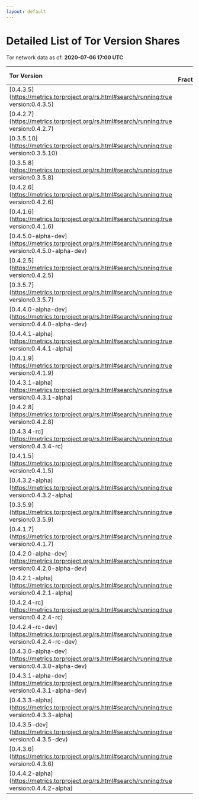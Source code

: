```yaml
---
layout: default
---
```



# Detailed List of Tor Version Shares

Tor network data as of: **2020-07-06 17:00 UTC**

| Tor Version                                                                                               |   CW Fraction(%) |   Exit(%) |   Guard(%) |   #Relays |
|:----------------------------------------------------------------------------------------------------------|-----------------:|----------:|-----------:|----------:|
| [0.4.3.5](https://metrics.torproject.org/rs.html#search/running:true version:0.4.3.5)                     |             49.2 |     48.38 |      48.87 |      3051 |
| [0.4.2.7](https://metrics.torproject.org/rs.html#search/running:true version:0.4.2.7)                     |             24.8 |     39.96 |      20.27 |      1378 |
| [0.3.5.10](https://metrics.torproject.org/rs.html#search/running:true version:0.3.5.10)                   |              6.8 |      1.8  |       8.59 |       718 |
| [0.3.5.8](https://metrics.torproject.org/rs.html#search/running:true version:0.3.5.8)                     |              4.4 |      0.94 |       6.52 |       295 |
| [0.4.2.6](https://metrics.torproject.org/rs.html#search/running:true version:0.4.2.6)                     |              3.4 |      0.98 |       2.03 |       345 |
| [0.4.1.6](https://metrics.torproject.org/rs.html#search/running:true version:0.4.1.6)                     |              3.2 |      0.67 |       4.49 |       192 |
| [0.4.5.0-alpha-dev](https://metrics.torproject.org/rs.html#search/running:true version:0.4.5.0-alpha-dev) |              1.4 |      4.99 |       0.07 |       112 |
| [0.4.2.5](https://metrics.torproject.org/rs.html#search/running:true version:0.4.2.5)                     |              1.3 |      0.86 |       1.77 |       118 |
| [0.3.5.7](https://metrics.torproject.org/rs.html#search/running:true version:0.3.5.7)                     |              0.9 |      0    |       1.47 |        32 |
| [0.4.4.0-alpha-dev](https://metrics.torproject.org/rs.html#search/running:true version:0.4.4.0-alpha-dev) |              0.9 |      0.04 |       1.63 |        29 |
| [0.4.4.1-alpha](https://metrics.torproject.org/rs.html#search/running:true version:0.4.4.1-alpha)         |              0.8 |      0.86 |       0.81 |        47 |
| [0.4.1.9](https://metrics.torproject.org/rs.html#search/running:true version:0.4.1.9)                     |              0.6 |      0.32 |       0.88 |        45 |
| [0.4.3.1-alpha](https://metrics.torproject.org/rs.html#search/running:true version:0.4.3.1-alpha)         |              0.4 |      0    |       0.64 |         5 |
| [0.4.2.8](https://metrics.torproject.org/rs.html#search/running:true version:0.4.2.8)                     |              0.3 |      0    |       0.64 |         3 |
| [0.4.3.4-rc](https://metrics.torproject.org/rs.html#search/running:true version:0.4.3.4-rc)               |              0.2 |      0    |       0.4  |        12 |
| [0.4.1.5](https://metrics.torproject.org/rs.html#search/running:true version:0.4.1.5)                     |              0.1 |      0    |       0.16 |        27 |
| [0.4.3.2-alpha](https://metrics.torproject.org/rs.html#search/running:true version:0.4.3.2-alpha)         |              0.1 |      0    |       0.22 |         7 |
| [0.3.5.9](https://metrics.torproject.org/rs.html#search/running:true version:0.3.5.9)                     |              0   |      0    |       0.12 |         1 |
| [0.4.1.7](https://metrics.torproject.org/rs.html#search/running:true version:0.4.1.7)                     |              0   |      0.06 |       0.02 |         8 |
| [0.4.2.0-alpha-dev](https://metrics.torproject.org/rs.html#search/running:true version:0.4.2.0-alpha-dev) |              0   |      0    |       0    |         1 |
| [0.4.2.1-alpha](https://metrics.torproject.org/rs.html#search/running:true version:0.4.2.1-alpha)         |              0   |      0    |       0.02 |         1 |
| [0.4.2.4-rc](https://metrics.torproject.org/rs.html#search/running:true version:0.4.2.4-rc)               |              0   |      0.06 |       0.01 |         2 |
| [0.4.2.4-rc-dev](https://metrics.torproject.org/rs.html#search/running:true version:0.4.2.4-rc-dev)       |              0   |      0    |       0    |         1 |
| [0.4.3.0-alpha-dev](https://metrics.torproject.org/rs.html#search/running:true version:0.4.3.0-alpha-dev) |              0   |      0    |       0    |         2 |
| [0.4.3.1-alpha-dev](https://metrics.torproject.org/rs.html#search/running:true version:0.4.3.1-alpha-dev) |              0   |      0    |       0    |         1 |
| [0.4.3.3-alpha](https://metrics.torproject.org/rs.html#search/running:true version:0.4.3.3-alpha)         |              0   |      0    |       0.12 |        10 |
| [0.4.3.5-dev](https://metrics.torproject.org/rs.html#search/running:true version:0.4.3.5-dev)             |              0   |      0    |       0    |         1 |
| [0.4.3.6](https://metrics.torproject.org/rs.html#search/running:true version:0.4.3.6)                     |              0   |      0    |       0.13 |         2 |
| [0.4.4.2-alpha](https://metrics.torproject.org/rs.html#search/running:true version:0.4.4.2-alpha)         |              0   |      0    |       0    |         2 |